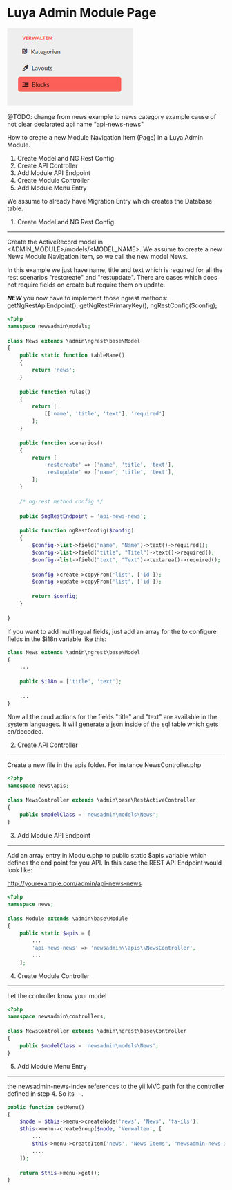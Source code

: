Luya Admin Module Page
======================

![module-image-item](img/start-module-page-pageitem.png "Module Image Item")

@TODO: change from news example to news category example cause of not clear declarated api name "api-news-news"

How to create a new Module Navigation Item (Page) in a Luya Admin Module.

1. Create Model and NG Rest Config
2. Create API Controller
3. Add Module API Endpoint
4. Create Module Controller
5. Add Module Menu Entry

We assume to already have Migration Entry which creates the Database table.

1. Create Model and NG Rest Config
--------------------------------

Create the ActiveRecord model in <ADMIN_MODULE>/models/<MODEL_NAME>. We assume to create a new News Module Navigation Item, so we call the new model News.

In this example we just have name, title and text which is required for all the rest scenarios "restcreate" and "restupdate". There are cases which does not require fields on create but require them on update.

***NEW*** you now have to implement those ngrest methods: getNgRestApiEndpoint(), getNgRestPrimaryKey(), ngRestConfig($config);

```php
<?php
namespace newsadmin\models;

class News extends \admin\ngrest\base\Model
{
    public static function tableName()
    {
        return 'news';
    }
    
    public function rules()
    {
        return [
            [['name', 'title', 'text'], 'required']
        ];
    }
    
    public function scenarios()
    {
        return [
            'restcreate' => ['name', 'title', 'text'],
            'restupdate' => ['name', 'title', 'text'],
        ];
    }
    
    /* ng-rest method config */
    
    public $ngRestEndpoint = 'api-news-news';
    
    public function ngRestConfig($config) 
    {
        $config->list->field("name", "Name")->text()->required();
        $config->list->field("title", "Titel")->text()->required();
        $config->list->field("text", "Text")->textarea()->required();
        
        $config->create->copyFrom('list', ['id']);
        $config->update->copyFrom('list', ['id']);
        
        return $config;
    }
    
}
```

If you want to add multlingual fields, just add an array for the to configure fields in the $i18n variable like this:
```php
class News extends \admin\ngrest\base\Model
{
	...
	
	public $i18n = ['title', 'text'];
	
	...
}
```

Now all the crud actions for the fields "title" and "text" are available in the system languages. It will generate a json inside of the sql table which gets en/decoded.

2. Create API Controller
------------------------

Create a new file in the apis folder. For instance NewsController.php

```php
<?php
namespace news\apis;

class NewsController extends \admin\base\RestActiveController
{
    public $modelClass = 'newsadmin\models\News';
}

```

3. Add Module API Endpoint
---------------------------

Add an array entry in Module.php to public static $apis variable which defines the end point for you API. In this case the REST API Endpoint would look like:

http://yourexample.com/admin/api-news-news

```php
<?php
namespace news;

class Module extends \admin\base\Module
{
    public static $apis = [
    	...
        'api-news-news' => 'newsadmin\\apis\\NewsController',
        ...
    ];
```


4. Create Module Controller 
----------------------------------------------

Let the controller know your model

```php
<?php
namespace newsadmin\controllers;

class NewsController extends \admin\ngrest\base\Controller
{
	public $modelClass = 'newsadmin\models\News';
}
```

5. Add Module Menu Entry
--------------------------

the newsadmin-news-index references to the yii MVC path for the controller defined in step 4. So its <MODULE>-<CONTROLLER>-<ACTION>.

```php
public function getMenu()
{
    $node = $this->menu->createNode('news', 'News', 'fa-ils');
    $this->menu->createGroup($node, 'Verwalten', [
    	...
        $this->menu->createItem('news', "News Items", "newsadmin-news-index", "<FONTAWESOME_CLASS"),
        ....
    ]);

    return $this->menu->get();
}
```